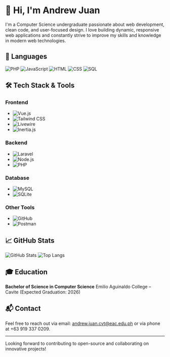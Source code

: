 # 👋 Hi, I'm Andrew Juan

I'm a Computer Science undergraduate passionate about web development, clean code, and user-focused design. I love building dynamic, responsive web applications and constantly strive to improve my skills and knowledge in modern web technologies.

## 🌱 **Languages**

![PHP](https://img.shields.io/badge/-PHP-4F5B93?style=flat&logo=php&logoColor=white)
![JavaScript](https://img.shields.io/badge/-JavaScript-FFB82A?style=flat&logo=javascript&logoColor=white)
![HTML](https://img.shields.io/badge/-HTML-FF5722?style=flat&logo=html5&logoColor=white)
![CSS](https://img.shields.io/badge/-CSS-2965F1?style=flat&logo=css3&logoColor=white)
![SQL](https://img.shields.io/badge/-SQL-4F7BFF?style=flat&logo=mysql&logoColor=white)

## 🛠️ **Tech Stack & Tools**

### **Frontend**
- ![Vue.js](https://img.shields.io/badge/-Vue.js-42B883?style=flat&logo=vue.js&logoColor=white)
- ![Tailwind CSS](https://img.shields.io/badge/-Tailwind_CSS-06B6D4?style=flat&logo=tailwind-css&logoColor=white)
- ![Livewire](https://img.shields.io/badge/-Livewire-3A82B5?style=flat&logo=livewire&logoColor=white)
- ![Inertia.js](https://img.shields.io/badge/-Inertia.js-30B0B2?style=flat&logo=inertia&logoColor=white)

### **Backend**
- ![Laravel](https://img.shields.io/badge/-Laravel-FF2D20?style=flat&logo=laravel&logoColor=white)
- ![Node.js](https://img.shields.io/badge/-Node.js-339933?style=flat&logo=node.js&logoColor=white)
- ![PHP](https://img.shields.io/badge/-PHP-4F5B93?style=flat&logo=php&logoColor=white)

### **Database**
- ![MySQL](https://img.shields.io/badge/-MySQL-4479A1?style=flat&logo=mysql&logoColor=white)
- ![SQLite](https://img.shields.io/badge/-SQLite-003B57?style=flat&logo=sqlite&logoColor=white)

### **Other Tools**
- ![GitHub](https://img.shields.io/badge/-GitHub-181717?style=flat&logo=github&logoColor=white)
- ![Postman](https://img.shields.io/badge/-Postman-FF6C37?style=flat&logo=postman&logoColor=white)

## 📈 **GitHub Stats**

![GitHub Stats](https://github-readme-stats.vercel.app/api?username=aandrewjuan1&show_icons=true&count_private=true&hide_title=true&hide=prs&theme=radical)
![Top Langs](https://github-readme-stats.vercel.app/api/top-langs/?username=aandrewjuan1&layout=compact&theme=radical)

## 🎓 **Education**
**Bachelor of Science in Computer Science**
Emilio Aguinaldo College – Cavite (Expected Graduation: 2026)

## 📬 **Contact**
Feel free to reach out via email: andrew.juan.cvt@eac.edu.ph or via phone at +63 919 337 0209.

---

Looking forward to contributing to open-source and collaborating on innovative projects!
